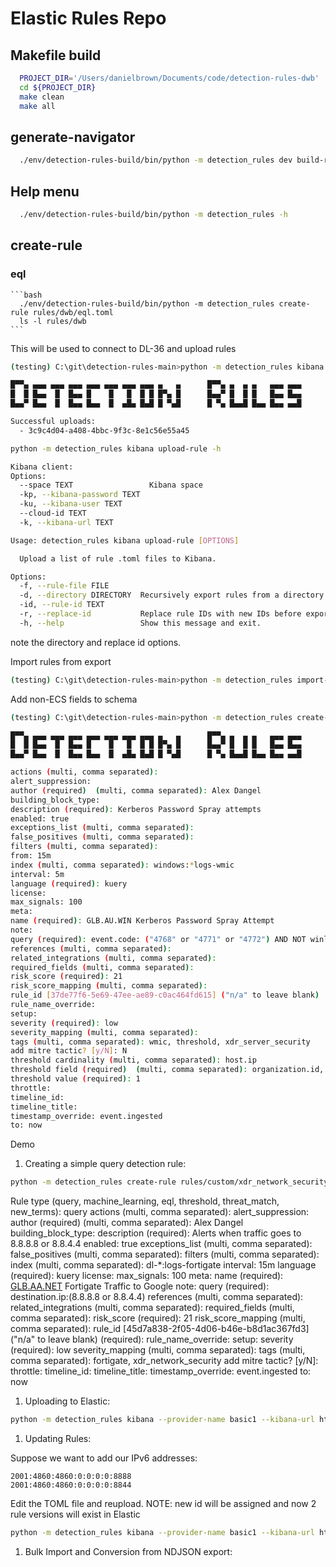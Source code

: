 # Elastic Rules Repo

## Makefile build
  ```bash
    PROJECT_DIR='/Users/danielbrown/Documents/code/detection-rules-dwb'
    cd ${PROJECT_DIR}
    make clean
    make all
  ```

## generate-navigator
  ```bash
    ./env/detection-rules-build/bin/python -m detection_rules dev build-release --generate-navigator
  ```  
  
## Help menu
  ```bash
    ./env/detection-rules-build/bin/python -m detection_rules -h
  ```

## create-rule
  ### eql
    ```bash
      ./env/detection-rules-build/bin/python -m detection_rules create-rule rules/dwb/eql.toml
      ls -l rules/dwb
    ```
  

































This will be used to connect to DL-36 and upload rules

```bash
(testing) C:\git\detection-rules-main>python -m detection_rules kibana --provider-name basic1 --kibana-url https://dl-us36-dev.kb.us-east-1.aws.found.io:9243/ --kibana-user detection_rules --kibana-password  upload-rule --rule-file "C:\git\detection-rules-main\rules\custom\xdr_network_security\fortigate\test-rule.toml"

█▀▀▄ ▄▄▄ ▄▄▄ ▄▄▄ ▄▄▄ ▄▄▄ ▄▄▄ ▄▄▄ ▄   ▄      █▀▀▄ ▄  ▄ ▄   ▄▄▄ ▄▄▄
█  █ █▄▄  █  █▄▄ █    █   █  █ █ █▀▄ █      █▄▄▀ █  █ █   █▄▄ █▄▄
█▄▄▀ █▄▄  █  █▄▄ █▄▄  █  ▄█▄ █▄█ █ ▀▄█      █ ▀▄ █▄▄█ █▄▄ █▄▄ ▄▄█

Successful uploads:
  - 3c9c4d04-a408-4bbc-9f3c-8e1c56e55a45
```

```bash
python -m detection_rules kibana upload-rule -h

Kibana client:
Options:
  --space TEXT                 Kibana space
  -kp, --kibana-password TEXT
  -ku, --kibana-user TEXT
  --cloud-id TEXT
  -k, --kibana-url TEXT

Usage: detection_rules kibana upload-rule [OPTIONS]

  Upload a list of rule .toml files to Kibana.

Options:
  -f, --rule-file FILE
  -d, --directory DIRECTORY  Recursively export rules from a directory
  -id, --rule-id TEXT
  -r, --replace-id           Replace rule IDs with new IDs before export
  -h, --help                 Show this message and exit.
```

note the directory and replace id options.

Import rules from export

```bash
(testing) C:\git\detection-rules-main>python -m detection_rules import-rules -d rules/custom/ndjson
```

Add non-ECS fields to schema

```bash
(testing) C:\git\detection-rules-main>python -m detection_rules create-rule -t threshold rules/custom/xdr_server_security/glb_au_win_kerberos_password_spray_attempt.toml

█▀▀▄ ▄▄▄ ▄▄▄ ▄▄▄ ▄▄▄ ▄▄▄ ▄▄▄ ▄▄▄ ▄   ▄      █▀▀▄ ▄  ▄ ▄   ▄▄▄ ▄▄▄
█  █ █▄▄  █  █▄▄ █    █   █  █ █ █▀▄ █      █▄▄▀ █  █ █   █▄▄ █▄▄
█▄▄▀ █▄▄  █  █▄▄ █▄▄  █  ▄█▄ █▄█ █ ▀▄█      █ ▀▄ █▄▄█ █▄▄ █▄▄ ▄▄█

actions (multi, comma separated):
alert_suppression:
author (required)  (multi, comma separated): Alex Dangel
building_block_type:
description (required): Kerberos Password Spray attempts
enabled: true
exceptions_list (multi, comma separated):
false_positives (multi, comma separated):
filters (multi, comma separated):
from: 15m
index (multi, comma separated): windows:*logs-wmic
interval: 5m
language (required): kuery
license:
max_signals: 100
meta:
name (required): GLB.AU.WIN Kerberos Password Spray Attempt
note:
query (required): event.code: ("4768" or "4771" or "4772") AND NOT winlog.event_data.Status: "0x0"  AND NOT user.name : *$* AND winlog.event_data.ServiceName : * AND source.ip : * AND winlog.event_data.ServiceName: * AND user.name : *
references (multi, comma separated):
related_integrations (multi, comma separated):
required_fields (multi, comma separated):
risk_score (required): 21
risk_score_mapping (multi, comma separated):
rule_id [37de77f6-5e69-47ee-ae89-c0ac464fd615] ("n/a" to leave blank)  (required): 262b369b-bb86-4567-a6d4-1ed8df3f7f2a
rule_name_override:
setup:
severity (required): low
severity_mapping (multi, comma separated):
tags (multi, comma separated): wmic, threshold, xdr_server_security
add mitre tactic? [y/N]: N
threshold cardinality (multi, comma separated): host.ip
threshold field (required)  (multi, comma separated): organization.id, user.name
threshold value (required): 1
throttle:
timeline_id:
timeline_title:
timestamp_override: event.ingested
to: now
```

Demo

1. Creating a simple query detection rule:

```bash
python -m detection_rules create-rule rules/custom/xdr_network_security/fortigate/glb_aa_net_fortigate_traffic_to_google.toml
```

Rule type (query, machine_learning, eql, threshold, threat_match, new_terms): query
actions (multi, comma separated):
alert_suppression:
author (required)  (multi, comma separated): Alex Dangel
building_block_type:
description (required): Alerts when traffic goes to 8.8.8.8 or 8.8.4.4
enabled: true
exceptions_list (multi, comma separated):
false_positives (multi, comma separated):
filters (multi, comma separated):
index (multi, comma separated): dl-*:logs-fortigate
interval: 15m
language (required): kuery
license:
max_signals: 100
meta:
name (required): [GLB.AA.NET](http://glb.aa.net/) Fortigate Traffic to Google
note:
query (required): destination.ip:(8.8.8.8 or 8.8.4.4)
references (multi, comma separated):
related_integrations (multi, comma separated):
required_fields (multi, comma separated):
risk_score (required): 21
risk_score_mapping (multi, comma separated):
rule_id [45d7a838-2f05-4d06-b46e-b8d1ac367fd3] ("n/a" to leave blank)  (required):
rule_name_override:
setup:
severity (required): low
severity_mapping (multi, comma separated):
tags (multi, comma separated): fortigate, xdr_network_security
add mitre tactic? [y/N]:
throttle:
timeline_id:
timeline_title:
timestamp_override: event.ingested
to: now

1. Uploading to Elastic:

```bash
python -m detection_rules kibana --provider-name basic1 --kibana-url https://dl-us36-dev.kb.us-east-1.aws.found.io:9243/ --kibana-user detection_rules --kibana-password VuuLf4zp3iBUGu9 upload-rule --rule-file "C:\git\detection-rules-main\rules\custom\xdr_network_security\fortigate\glb_aa_net_fortigate_traffic_to_google.toml"
```

1. Updating Rules:

Suppose we want to add our IPv6 addresses: 

```
2001:4860:4860:0:0:0:0:8888
2001:4860:4860:0:0:0:0:8844
```

Edit the TOML file and reupload. NOTE: new id will be assigned and now 2 rule versions will exist in Elastic

```bash
python -m detection_rules kibana --provider-name basic1 --kibana-url https://dl-us36-dev.kb.us-east-1.aws.found.io:9243/ --kibana-user detection_rules --kibana-password VuuLf4zp3iBUGu9 upload-rule -r --rule-file "C:\git\detection-rules-main\rules\custom\xdr_network_security\fortigate\glb_aa_net_fortigate_traffic_to_google.toml"
```

1. Bulk Import and Conversion from NDJSON export: